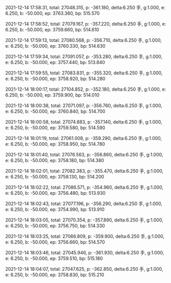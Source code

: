 2021-12-14 17:58:31, total: 27048.315, p: -361.180, delta:6.250 手, g:1.000, e: 6.250, b: -50.000, ep: 3763.380, bp: 515.570

2021-12-14 17:58:52, total: 27079.167, p: -357.220, delta:6.250 手, g:1.000, e: 6.250, b: -50.000, ep: 3759.660, bp: 514.610

2021-12-14 17:59:13, total: 27080.568, p: -356.710, delta:6.250 手, g:1.000, e: 6.250, b: -50.000, ep: 3760.330, bp: 514.630

2021-12-14 17:59:34, total: 27091.057, p: -353.280, delta:6.250 手, g:1.000, e: 6.250, b: -50.000, ep: 3757.440, bp: 513.840

2021-12-14 17:59:55, total: 27083.831, p: -355.320, delta:6.250 手, g:1.000, e: 6.250, b: -50.000, ep: 3758.920, bp: 514.280

2021-12-14 18:00:17, total: 27104.852, p: -352.180, delta:6.250 手, g:1.000, e: 6.250, b: -50.000, ep: 3759.900, bp: 514.010

2021-12-14 18:00:38, total: 27071.097, p: -356.760, delta:6.250 手, g:1.000, e: 6.250, b: -50.000, ep: 3760.840, bp: 514.700

2021-12-14 18:00:58, total: 27074.883, p: -357.140, delta:6.250 手, g:1.000, e: 6.250, b: -50.000, ep: 3759.580, bp: 514.590

2021-12-14 18:01:19, total: 27061.008, p: -359.290, delta:6.250 手, g:1.000, e: 6.250, b: -50.000, ep: 3758.950, bp: 514.780

2021-12-14 18:01:40, total: 27076.563, p: -356.860, delta:6.250 手, g:1.000, e: 6.250, b: -50.000, ep: 3758.180, bp: 514.380

2021-12-14 18:02:01, total: 27082.383, p: -355.470, delta:6.250 手, g:1.000, e: 6.250, b: -50.000, ep: 3758.130, bp: 514.200

2021-12-14 18:02:22, total: 27086.571, p: -354.960, delta:6.250 手, g:1.000, e: 6.250, b: -50.000, ep: 3756.480, bp: 513.930

2021-12-14 18:02:43, total: 27077.196, p: -356.290, delta:6.250 手, g:1.000, e: 6.250, b: -50.000, ep: 3754.990, bp: 513.910

2021-12-14 18:03:05, total: 27070.354, p: -357.890, delta:6.250 手, g:1.000, e: 6.250, b: -50.000, ep: 3756.750, bp: 514.330

2021-12-14 18:03:25, total: 27066.809, p: -359.900, delta:6.250 手, g:1.000, e: 6.250, b: -50.000, ep: 3756.660, bp: 514.570

2021-12-14 18:03:46, total: 27045.946, p: -361.930, delta:6.250 手, g:1.000, e: 6.250, b: -50.000, ep: 3759.510, bp: 515.180

2021-12-14 18:04:07, total: 27047.625, p: -362.850, delta:6.250 手, g:1.000, e: 6.250, b: -50.000, ep: 3758.830, bp: 515.210